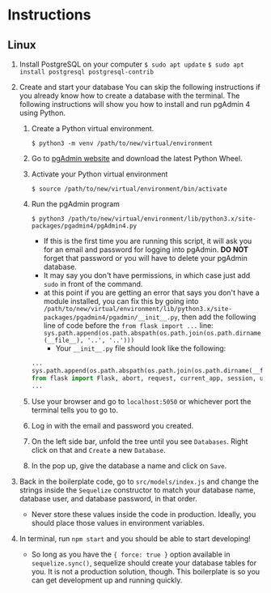 # Instructions

## Linux

1. Install PostgreSQL on your computer
   `$ sudo apt update`
   `$ sudo apt install postgresql postgresql-contrib`
2. Create and start your database
   You can skip the following instructions if you already know how to create a database with the terminal. The following instructions will show you how to install and run pgAdmin 4 using Python.

   1. Create a Python virtual environment.
      ```shell
      $ python3 -m venv /path/to/new/virtual/environment
      ```
   2. Go to [pgAdmin website](https://www.pgadmin.org/download/pgadmin-4-python-wheel/) and download the latest Python Wheel.
   3. Activate your Python virtual environment
      ```shell
      $ source /path/to/new/virtual/environment/bin/activate
      ```
   4. Run the pgAdmin program

      ```shell
      $ python3 /path/to/new/virtual/environment/lib/python3.x/site-packages/pgadmin4/pgAdmin4.py
      ```

      - If this is the first time you are running this script, it will ask you for an email and password for logging into pgAdmin. **DO NOT** forget that password or you will have to delete your pgAdmin database.
      - It may say you don't have permissions, in which case just add `sudo` in front of the command.
      - at this point if you are getting an error that says you don't have a module installed, you can fix this by going into `/path/to/new/virtual/environment/lib/python3.x/site-packages/pgadmin4/pgadmin/__init__.py`, then add the following line of code before the `from flask import ...` line:
        `sys.path.append(os.path.abspath(os.path.join(os.path.dirname(__file__), '..', '..')))`
        - Your `__init__.py` file should look like the following:

      ```python
      ...
      sys.path.append(os.path.abspath(os.path.join(os.path.dirname(__file__), '..', '..')))
      from flask import Flask, abort, request, current_app, session, url_for
      ...
      ```

   5. Use your browser and go to `localhost:5050` or whichever port the terminal tells you to go to.

   6. Log in with the email and password you created.

   7. On the left side bar, unfold the tree until you see `Databases`. Right click on that and `Create` a new `Database`.

   8. In the pop up, give the database a name and click on `Save`.

3. Back in the boilerplate code, go to `src/models/index.js` and change the strings inside the `Sequelize` constructor to match your database name, database user, and database password, in that order.

   - Never store these values inside the code in production. Ideally, you should place those values in environment variables.

4. In terminal, run `npm start` and you should be able to start developing!
   - So long as you have the `{ force: true }` option available in `sequelize.sync()`, sequelize should create your database tables for you. It is not a production solution, though. This boilerplate is so you can get development up and running quickly.
